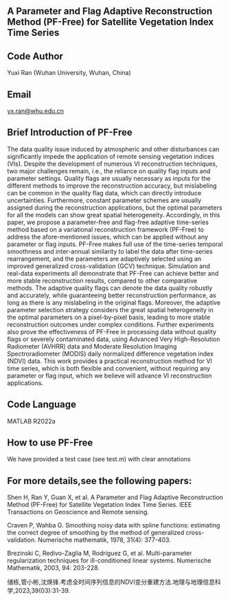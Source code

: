 ## A Parameter and Flag Adaptive Reconstruction Method (PF-Free) for Satellite Vegetation Index Time Series
## Code Author
Yuxi Ran (Wuhan University, Wuhan, China)
## Email
yx.ran@whu.edu.cn

## Brief Introduction of PF-Free
The data quality issue induced by atmospheric and other disturbances can significantly impede the application of remote sensing vegetation indices (VIs). 
Despite the development of numerous VI reconstruction techniques, two major challenges remain, i.e., the reliance on quality flag inputs and parameter 
settings. Quality flags are usually necessary as inputs for the different methods to improve the reconstruction accuracy, but mislabeling can be common 
in the quality flag data, which can directly introduce uncertainties. Furthermore, constant parameter schemes are usually assigned during the 
reconstruction applications, but the optimal parameters for all the models can show great spatial heterogeneity. Accordingly, in this paper, we propose
a parameter-free and flag-free adaptive time-series method based on a variational reconstruction framework (PF-Free) to address the afore-mentioned 
issues, which can be applied without any parameter or flag inputs. PF-Free makes full use of the time-series temporal smoothness and inter-annual 
similarity to label the data after time-series rearrangement, and the parameters are adaptively selected using an improved generalized cross-validation 
(GCV) technique. Simulation and real-data experiments all demonstrate that PF-Free can achieve better and more stable reconstruction results, compared
to other comparative methods. The adaptive quality flags can denote the data quality robustly and accurately, while guaranteeing better reconstruction
performance, as long as there is any mislabeling in the original flags. Moreover, the adaptive parameter selection strategy considers the great spatial
heterogeneity in the optimal parameters on a pixel-by-pixel basis, leading to more stable reconstruction outcomes under complex conditions. Further 
experiments also prove the effectiveness of PF-Free in processing data without quality flags or severely contaminated data, using Advanced Very 
High-Resolution Radiometer (AVHRR) data and Moderate Resolution Imaging Spectroradiometer (MODIS) daily normalized difference vegetation index (NDVI) 
data. This work provides a practical reconstruction method for VI time series, which is both flexible and convenient, without requiring any parameter
or flag input, which we believe will advance VI reconstruction applications.

## Code Language
MATLAB R2022a

## How to use PF-Free
We have provided a test case (see test.m) with clear annotations

## For more details,see the following papers:
Shen H, Ran Y, Guan X, et al. A Parameter and Flag Adaptive Reconstruction Method (PF-Free) for Satellite Vegetation Index Time Series. lEEE Transactions on Geoscience and Remote sensing.  

Craven P, Wahba G. Smoothing noisy data with spline functions: estimating the correct degree of smoothing by the method of generalized cross-validation. Numerische mathematik, 1978, 31(4): 377-403.  

Brezinski C, Redivo-Zaglia M, Rodriguez G, et al. Multi-parameter regularization techniques for ill-conditioned linear systems. Numerische Mathematik, 2003, 94: 203-228.  

储栋,管小彬,沈焕锋.考虑全时间序列信息的NDVI变分重建方法.地理与地理信息科学,2023,39(03):31-39.
